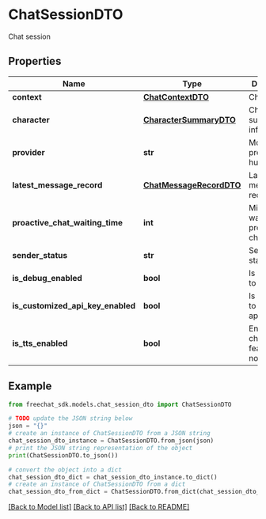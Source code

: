 # ChatSessionDTO

Chat session

## Properties

Name | Type | Description | Notes
------------ | ------------- | ------------- | -------------
**context** | [**ChatContextDTO**](ChatContextDTO.md) | Chat context | [optional] 
**character** | [**CharacterSummaryDTO**](CharacterSummaryDTO.md) | Character summary info | [optional] 
**provider** | **str** | Model provider: hugging_face | open_ai | azure_open_ai | dash_scope | ollama | unknown | [optional] 
**latest_message_record** | [**ChatMessageRecordDTO**](ChatMessageRecordDTO.md) | Latest message record | [optional] 
**proactive_chat_waiting_time** | **int** | Minutes to wait for a proactive chat | [optional] 
**sender_status** | **str** | Sender status: online | offline | invisible | [optional] 
**is_debug_enabled** | **bool** | Is it possible to debug | [optional] 
**is_customized_api_key_enabled** | **bool** | Is it possible to customize api-key | [optional] 
**is_tts_enabled** | **bool** | Enable character tts feature or not | [optional] 

## Example

```python
from freechat_sdk.models.chat_session_dto import ChatSessionDTO

# TODO update the JSON string below
json = "{}"
# create an instance of ChatSessionDTO from a JSON string
chat_session_dto_instance = ChatSessionDTO.from_json(json)
# print the JSON string representation of the object
print(ChatSessionDTO.to_json())

# convert the object into a dict
chat_session_dto_dict = chat_session_dto_instance.to_dict()
# create an instance of ChatSessionDTO from a dict
chat_session_dto_from_dict = ChatSessionDTO.from_dict(chat_session_dto_dict)
```
[[Back to Model list]](../README.md#documentation-for-models) [[Back to API list]](../README.md#documentation-for-api-endpoints) [[Back to README]](../README.md)


